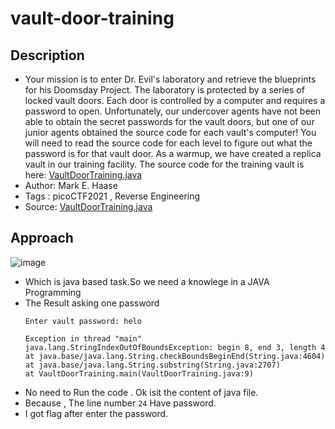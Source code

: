 # vault-door-training

## Description
- Your mission is to enter Dr. Evil's laboratory and retrieve the blueprints for his Doomsday Project. The laboratory is protected by a series of locked vault doors. Each door is controlled by a computer and requires a password to open. Unfortunately, our undercover agents have not been able to obtain the secret passwords for the vault doors, but one of our junior agents obtained the source code for each vault's computer! You will need to read the source code for each level to figure out what the password is for that vault door. As a warmup, we have created a replica vault in our training facility. The source code for the training vault is here: [VaultDoorTraining.java](./VaultDoorTraining.java)
- Author: Mark E. Haase
- Tags  : picoCTF2021 , Reverse Engineering
- Source: [VaultDoorTraining.java](./VaultDoorTraining.java)

## Approach
![image](https://user-images.githubusercontent.com/76644058/215389376-44bd1857-7c76-404a-9317-2c5188fdd0d3.png)
- Which is java based task.So we need a knowlege in a JAVA Programming
- The Result asking one password
	```ascii
	Enter vault password: helo
	
	Exception in thread "main" java.lang.StringIndexOutOfBoundsException: begin 8, end 3, length 4
	at java.base/java.lang.String.checkBoundsBeginEnd(String.java:4604)
	at java.base/java.lang.String.substring(String.java:2707)
	at VaultDoorTraining.main(VaultDoorTraining.java:9)
	```
- No need to Run the code . Ok isit the content of java file.
- Because , The line number `24` Have password.
- I got flag after enter the password.



